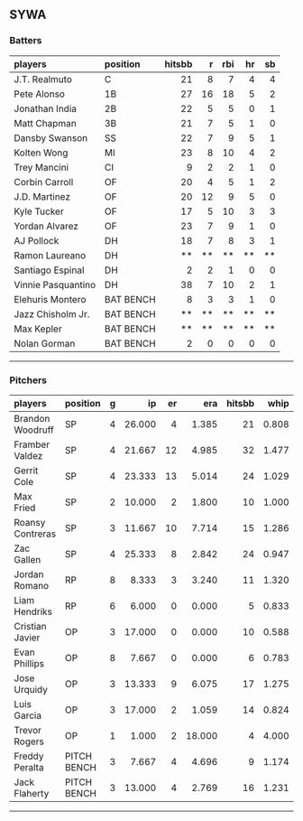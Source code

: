 ## SYWA

### Batters

 
|players            |position  | hitsbb|  r| rbi| hr| sb| 
|:------------------|:---------|------:|--:|---:|--:|--:| 
|J.T. Realmuto      |C         |     21|  8|   7|  4|  4| 
|Pete Alonso        |1B        |     27| 16|  18|  5|  2| 
|Jonathan India     |2B        |     22|  5|   5|  0|  1| 
|Matt Chapman       |3B        |     21|  7|   5|  1|  0| 
|Dansby Swanson     |SS        |     22|  7|   9|  5|  1| 
|Kolten Wong        |MI        |     23|  8|  10|  4|  2| 
|Trey Mancini       |CI        |      9|  2|   2|  1|  0| 
|Corbin Carroll     |OF        |     20|  4|   5|  1|  2| 
|J.D. Martinez      |OF        |     20| 12|   9|  5|  0| 
|Kyle Tucker        |OF        |     17|  5|  10|  3|  3| 
|Yordan Alvarez     |OF        |     23|  7|   9|  1|  0| 
|AJ Pollock         |DH        |     18|  7|   8|  3|  1| 
|Ramon Laureano     |DH        |     **| **|  **| **| **| 
|Santiago Espinal   |DH        |      2|  2|   1|  0|  0| 
|Vinnie Pasquantino |DH        |     38|  7|  10|  2|  1| 
|Elehuris Montero   |BAT BENCH |      8|  3|   3|  1|  0| 
|Jazz Chisholm Jr.  |BAT BENCH |     **| **|  **| **| **| 
|Max Kepler         |BAT BENCH |     **| **|  **| **| **| 
|Nolan Gorman       |BAT BENCH |      2|  0|   0|  0|  0| 


* * *

### Pitchers

 
|players          |position    |  g|     ip| er|    era| hitsbb|  whip| so|  w| sv| 
|:----------------|:-----------|--:|------:|--:|------:|------:|-----:|--:|--:|--:| 
|Brandon Woodruff |SP          |  4| 26.000|  4|  1.385|     21| 0.808| 38|  3|  0| 
|Framber Valdez   |SP          |  4| 21.667| 12|  4.985|     32| 1.477| 25|  2|  0| 
|Gerrit Cole      |SP          |  4| 23.333| 13|  5.014|     24| 1.029| 29|  2|  0| 
|Max Fried        |SP          |  2| 10.000|  2|  1.800|     10| 1.000| 11|  1|  0| 
|Roansy Contreras |SP          |  3| 11.667| 10|  7.714|     15| 1.286| 12|  0|  0| 
|Zac Gallen       |SP          |  4| 25.333|  8|  2.842|     24| 0.947| 29|  0|  0| 
|Jordan Romano    |RP          |  8|  8.333|  3|  3.240|     11| 1.320|  9|  0|  3| 
|Liam Hendriks    |RP          |  6|  6.000|  0|  0.000|      5| 0.833| 11|  1|  4| 
|Cristian Javier  |OP          |  3| 17.000|  0|  0.000|     10| 0.588| 21|  2|  0| 
|Evan Phillips    |OP          |  8|  7.667|  0|  0.000|      6| 0.783| 15|  1|  0| 
|Jose Urquidy     |OP          |  3| 13.333|  9|  6.075|     17| 1.275| 13|  0|  0| 
|Luis Garcia      |OP          |  3| 17.000|  2|  1.059|     14| 0.824| 14|  3|  0| 
|Trevor Rogers    |OP          |  1|  1.000|  2| 18.000|      4| 4.000|  1|  0|  0| 
|Freddy Peralta   |PITCH BENCH |  3|  7.667|  4|  4.696|      9| 1.174| 10|  0|  0| 
|Jack Flaherty    |PITCH BENCH |  3| 13.000|  4|  2.769|     16| 1.231| 16|  2|  0| 


* * *


